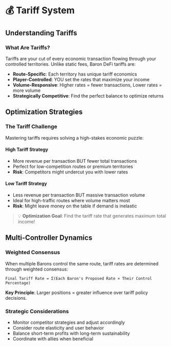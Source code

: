 # 💰 Tariff System

## Understanding Tariffs

### What Are Tariffs?
Tariffs are your cut of every economic transaction flowing through your controlled territories. Unlike static fees, Baron DeFi tariffs are:

- **Route-Specific**: Each territory has unique tariff economics
- **Player-Controlled**: YOU set the rates that maximize your income
- **Volume-Responsive**: Higher rates = fewer transactions, Lower rates = more volume
- **Strategically Competitive**: Find the perfect balance to optimize returns

## Optimization Strategies

### The Tariff Challenge
Mastering tariffs requires solving a high-stakes economic puzzle:

#### High Tariff Strategy
- More revenue per transaction BUT fewer total transactions
- Perfect for low-competition routes or premium territories
- **Risk**: Competitors might undercut you with lower rates

#### Low Tariff Strategy
- Less revenue per transaction BUT massive transaction volume
- Ideal for high-traffic routes where volume matters most
- **Risk**: Might leave money on the table if demand is inelastic

> 💡 **Optimization Goal**: Find the tariff rate that generates maximum total income!

## Multi-Controller Dynamics

### Weighted Consensus
When multiple Barons control the same route, tariff rates are determined through weighted consensus:

```
Final Tariff Rate = Σ(Each Baron's Proposed Rate × Their Control Percentage)
```

**Key Principle**: Larger positions = greater influence over tariff policy decisions.

### Strategic Considerations
- Monitor competitor strategies and adjust accordingly
- Consider route elasticity and user behavior
- Balance short-term profits with long-term sustainability
- Coordinate with allies when beneficial